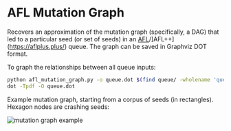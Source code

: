 # AFL Mutation Graph

Recovers an approximation of the mutation graph (specifically, a DAG) that led
to a particular seed (or set of seeds) in an
[AFL](http://lcamtuf.coredump.cx/afl/)/]AFL++](https://aflplus.plus/) queue.
The graph can be saved in Graphviz DOT format.

To graph the relationships between all queue inputs:

```bash
python afl_mutation_graph.py -o queue.dot $(find queue/ -wholename 'queue/id:*')
dot -Tpdf -O queue.dot
```

Example mutation graph, starting from a corpus of seeds (in rectangles).
Hexagon nodes are crashing seeds:

![mutation graph example](img/mutate_graph_example.png "mutation graph example")
